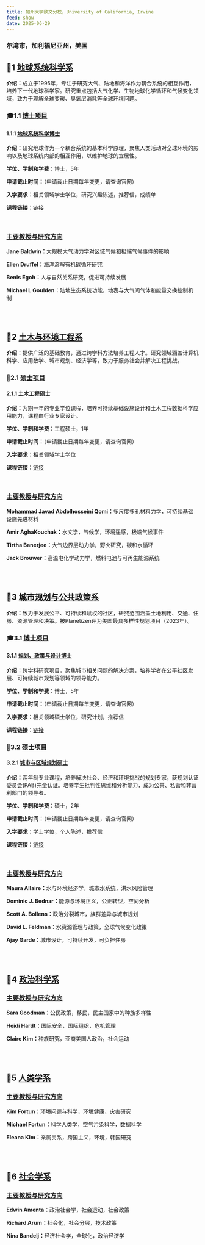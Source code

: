 ```yaml
---
title: 加州大学欧文分校，University of California, Irvine
feed: show
date: 2025-06-29
---
```

<html lang="zh">
<head>
<meta charset="UTF-8">
<title>加州大学欧文分校，University of California, Irvine</title>
<link rel="stylesheet" href="/assets/css/CSS.css">
</head>
<body>
<h3>尔湾市，加利福尼亚州，美国</h3>

<h2 id="院系1">🏫1 <a href="https://www.ess.uci.edu/" target="_blank">地球系统科学系</a></h2>
<p><strong>介绍：</strong>成立于1995年，专注于研究大气、陆地和海洋作为耦合系统的相互作用，培养下一代地球科学家。研究重点包括大气化学、生物地球化学循环和气候变化领域，致力于理解全球变暖、臭氧层消耗等全球环境问题。</p>

<h3 id="博士项目">🎓1.1 <a href="https://www.ess.uci.edu/phd-program" target="_blank">博士项目</a></h3>
<h4 id="项目名称">1.1.1 <a href="https://www.ess.uci.edu/phd-program" target="_blank">地球系统科学博士</a></h4>
<p><strong>介绍：</strong>研究地球作为一个耦合系统的基本科学原理，聚焦人类活动对全球环境的影响以及地球系统内部的相互作用，以维护地球的宜居性。</p>
<p><strong>学位、学制和学费：</strong>博士，5年</p>
<p><strong>申请截止时间：</strong>（申请截止日期每年变更，请查询官网）</p>
<p><strong>入学要求：</strong>相关领域学士学位，研究兴趣陈述，推荐信，成绩单</p>
<p><strong>课程链接：</strong><a href="https://www.ess.uci.edu/phd-program" target="_blank">链接</a></p>

<br>
<div class="project-box">
<h3 id="主要教授与研究方向"><a href="https://www.ess.uci.edu/people/faculty" target="_blank">主要教授与研究方向</a></h3>
<p><strong>Jane Baldwin：</strong>大规模大气动力学对区域气候和极端气候事件的影响</p>
<p><strong>Ellen Druffel：</strong>海洋溶解有机碳循环研究</p>
<p><strong>Benis Egoh：</strong>人与自然关系研究，促进可持续发展</p>
<p><strong>Michael L Goulden：</strong>陆地生态系统功能，地表与大气间气体和能量交换控制机制</p>
</div>
<br><br>

<h2 id="院系2">🏫2 <a href="https://engineering.uci.edu/dept/cee" target="_blank">土木与环境工程系</a></h2>
<p><strong>介绍：</strong>提供广泛的基础教育，通过跨学科方法培养工程人才。研究领域涵盖计算机科学、应用数学、城市规划、经济学等，致力于服务社会并解决工程挑战。</p>

<h3 id="硕士项目">📖2.1 <a href="https://engineering.uci.edu/dept/cee/academics/graduate" target="_blank">硕士项目</a></h3>
<h4 id="项目名称">2.1.1 <a href="https://engineering.uci.edu/dept/cee/academics/graduate" target="_blank">土木工程硕士</a></h4>
<p><strong>介绍：</strong>为期一年的专业学位课程，培养可持续基础设施设计和土木工程数据科学应用能力，课程由行业专家设计。</p>
<p><strong>学位、学制和学费：</strong>工程硕士，1年</p>
<p><strong>申请截止时间：</strong>（申请截止日期每年变更，请查询官网）</p>
<p><strong>入学要求：</strong>相关领域学士学位</p>
<p><strong>课程链接：</strong><a href="https://engineering.uci.edu/dept/cee/academics/graduate" target="_blank">链接</a></p>

<br>
<div class="project-box">
<h3 id="主要教授与研究方向"><a href="https://engineering.uci.edu/dept/cee/people/faculty" target="_blank">主要教授与研究方向</a></h3>
<p><strong>Mohammad Javad Abdolhosseini Qomi：</strong>多尺度多孔材料力学，可持续基础设施先进材料</p>
<p><strong>Amir AghaKouchak：</strong>水文学，气候学，环境遥感，极端气候事件</p>
<p><strong>Tirtha Banerjee：</strong>大气边界层动力学，野火研究，碳和水循环</p>
<p><strong>Jack Brouwer：</strong>高温电化学动力学，燃料电池与可再生能源系统</p>
</div>
<br><br>

<h2 id="院系3">🏫3 <a href="https://uppp.soceco.uci.edu/" target="_blank">城市规划与公共政策系</a></h2>
<p><strong>介绍：</strong>致力于发展公平、可持续和赋权的社区，研究范围涵盖土地利用、交通、住房、资源管理和决策。被Planetizen评为美国最具多样性规划项目（2023年）。</p>

<h3 id="博士项目">🎓3.1 <a href="https://uppp.soceco.uci.edu/pages/phd-program-planning-policy-and-design" target="_blank">博士项目</a></h3>
<h4 id="项目名称">3.1.1 <a href="https://uppp.soceco.uci.edu/pages/phd-program-planning-policy-and-design" target="_blank">规划、政策与设计博士</a></h4>
<p><strong>介绍：</strong>跨学科研究项目，聚焦城市相关问题的解决方案，培养学者在公平社区发展、可持续城市规划等领域的领导能力。</p>
<p><strong>学位、学制和学费：</strong>博士，5年</p>
<p><strong>申请截止时间：</strong>（申请截止日期每年变更，请查询官网）</p>
<p><strong>入学要求：</strong>相关领域硕士学位，研究计划，推荐信</p>
<p><strong>课程链接：</strong><a href="https://uppp.soceco.uci.edu/pages/phd-program-planning-policy-and-design" target="_blank">链接</a></p>

<h3 id="硕士项目">📖3.2 <a href="https://uppp.soceco.uci.edu/murp/master-urban-and-regional-planning" target="_blank">硕士项目</a></h3>
<h4 id="项目名称">3.2.1 <a href="https://uppp.soceco.uci.edu/murp/master-urban-and-regional-planning" target="_blank">城市与区域规划硕士</a></h4>
<p><strong>介绍：</strong>两年制专业课程，培养解决社会、经济和环境挑战的规划专家，获规划认证委员会(PAB)完全认证。培养学生批判性思维和分析能力，成为公共、私营和非营利部门的领导者。</p>
<p><strong>学位、学制和学费：</strong>硕士，2年</p>
<p><strong>申请截止时间：</strong>（申请截止日期每年变更，请查询官网）</p>
<p><strong>入学要求：</strong>学士学位，个人陈述，推荐信</p>
<p><strong>课程链接：</strong><a href="https://uppp.soceco.uci.edu/murp/master-urban-and-regional-planning" target="_blank">链接</a></p>

<br>
<div class="project-box">
<h3 id="主要教授与研究方向"><a href="https://uppp.soceco.uci.edu/people/faculty" target="_blank">主要教授与研究方向</a></h3>
<p><strong>Maura Allaire：</strong>水与环境经济学，城市水系统，洪水风险管理</p>
<p><strong>Dominic J. Bednar：</strong>能源与环境正义，公正转型，空间分析</p>
<p><strong>Scott A. Bollens：</strong>政治分裂城市，族群差异与城市规划</p>
<p><strong>David L. Feldman：</strong>水资源管理与政策，全球气候变化政策</p>
<p><strong>Ajay Garde：</strong>城市设计，可持续开发，可负担住房</p>
</div>
<br><br>

<h2 id="院系4">🏫4 <a href="https://www.polisci.uci.edu/" target="_blank">政治科学系</a></h2>
<div class="project-box">
<h3 id="主要教授与研究方向"><a href="https://www.polisci.uci.edu/people/faculty.php" target="_blank">主要教授与研究方向</a></h3>
<p><strong>Sara Goodman：</strong>公民政策，移民，民主国家中的种族多样性</p>
<p><strong>Heidi Hardt：</strong>国际安全，国际组织，危机管理</p>
<p><strong>Claire Kim：</strong>种族研究，亚裔美国人政治，社会运动</p>
</div>
<br><br>

<h2 id="院系5">🏫5 <a href="https://www.anthropology.uci.edu/" target="_blank">人类学系</a></h2>
<div class="project-box">
<h3 id="主要教授与研究方向"><a href="https://www.anthropology.uci.edu/people/faculty" target="_blank">主要教授与研究方向</a></h3>
<p><strong>Kim Fortun：</strong>环境问题与科学，环境健康，灾害研究</p>
<p><strong>Michael Fortun：</strong>科学人类学，空气污染科学，数据科学</p>
<p><strong>Eleana Kim：</strong>亲属关系，跨国主义，环境，韩国研究</p>
</div>
<br><br>

<h2 id="院系6">🏫6 <a href="https://www.sociology.uci.edu/" target="_blank">社会学系</a></h2>
<div class="project-box">
<h3 id="主要教授与研究方向"><a href="https://www.sociology.uci.edu/people/faculty" target="_blank">主要教授与研究方向</a></h3>
<p><strong>Edwin Amenta：</strong>政治社会学，社会运动，社会政策</p>
<p><strong>Richard Arum：</strong>社会化，社会分层，技术政策</p>
<p><strong>Nina Bandelj：</strong>经济社会学，全球化，政治经济学</p>
</div>

</body>
</html>

